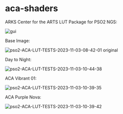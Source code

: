 # aca-shaders

ARKS Center for the ARTS LUT Package for PSO2 NGS:

![gui](https://github.com/Faya-NGS/aca-shaders/assets/125037783/14778f92-558c-494e-b267-e94a52c5bc6f)


Base Image:

![pso2-ACA-LUT-TESTS-2023-11-03-08-42-01 original](https://github.com/Faya-NGS/aca-shaders/assets/125037783/f40bf3fa-e209-487b-a3a2-78b44d1a7b47)


Day to Night:

![pso2-ACA-LUT-TESTS-2023-11-03-10-44-38](https://github.com/Faya-NGS/aca-shaders/assets/125037783/7172daf9-fbc8-40eb-a9b6-43c5ee82f127)


ACA Vibrant 01:

![pso2-ACA-LUT-TESTS-2023-11-03-10-39-35](https://github.com/Faya-NGS/aca-shaders/assets/125037783/7602115a-6d8a-4504-959b-cf68d5cee895)


ACA Purple Nova:

![pso2-ACA-LUT-TESTS-2023-11-03-10-39-42](https://github.com/Faya-NGS/aca-shaders/assets/125037783/10cf5f0e-c529-45f1-9a43-c49aac5e12f8)
